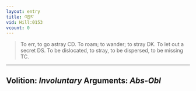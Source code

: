 ```yaml
---
layout: entry
title: འཁྱར་
vid: Hill:0153
vcount: 0
---
```

> To err, to go astray CD\. To roam; to wander; to stray DK\. To let out a secret DS\. To be dislocated, to stray, to be dispersed, to be missing TC\.

---
Volition: _Involuntary_
Arguments: _Abs-Obl_
---

